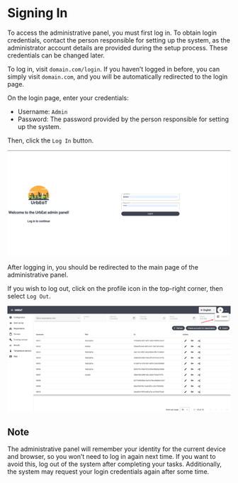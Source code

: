 # Signing In

To access the administrative panel, you must first log in. To obtain login credentials, contact the person responsible for setting up the system, as the administrator account details are provided during the setup process. These credentials can be changed later.

To log in, visit `domain.com/login`. If you haven’t logged in before, you can simply visit `domain.com`, and you will be automatically redirected to the login page.

On the login page, enter your credentials:
- Username: `Admin`
- Password: The password provided by the person responsible for setting up the system.

Then, click the `Log In` button.

![alt text](imgs/login_screen.png)

After logging in, you should be redirected to the main page of the administrative panel.

If you wish to log out, click on the profile icon in the top-right corner, then select `Log Out`.

![alt text](imgs/logout.png)

## Note

The administrative panel will remember your identity for the current device and browser, so you won’t need to log in again next time. If you want to avoid this, log out of the system after completing your tasks. Additionally, the system may request your login credentials again after some time.
